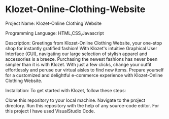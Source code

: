# Klozet-Online-Clothing-Website
Project Name: Klozet-Online Clothing Website

Programming Language: HTML,CSS,Javascript

Description: Greetings from Klozet-Online Clothing Website, your one-stop shop for instantly gratified fashion! With Klozet's intuitive Graphical User Interface (GUI), navigating our large selection of stylish apparel and accessories is a breeze. Purchasing the newest fashions has never been simpler than it is with Klozet. With just a few clicks, change your outfit effortlessly and peruse our virtual aisles to find new items. Prepare yourself for a customized and delightful e-commerce experience with Klozet-Online Clothing Website.

Installation: To get started with Klozet, follow these steps:

Clone this repository to your local machine.
Navigate to the project directory.
Run this repository with the help of any source-code editor. For this project I have used VisualStudio Code.
